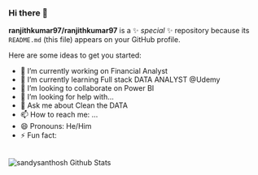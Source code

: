 ### Hi there 👋


**ranjithkumar97/ranjithkumar97** is a ✨ _special_ ✨ repository because its `README.md` (this file) appears on your GitHub profile.

Here are some ideas to get you started:

- 🔭 I’m currently working on Financial Analyst 
- 🌱 I’m currently learning Full stack DATA ANALYST @Udemy
- 👯 I’m looking to collaborate on Power BI
- 🤔 I’m looking for help with...
- 💬 Ask me about Clean the DATA
- 📫 How to reach me: ...
- 😄 Pronouns:  He/Him 
- ⚡ Fun fact: 

<br />

<img align="left" alt="sandysanthosh Github Stats" src="https://github-readme-stats.vercel.app/api?username=ranjithkumar97&show_icons=true&hide_border=true" />

<br />
